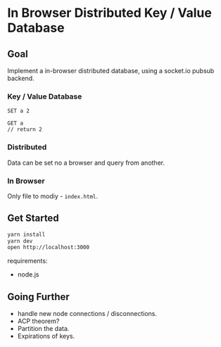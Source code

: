 # In Browser Distributed Key / Value Database

## Goal

Implement a in-browser distributed database, using a socket.io pubsub backend.

### Key / Value Database

```
SET a 2

GET a
// return 2
```

### Distributed

Data can be set no a browser and query from another.

### In Browser

Only file to modiy - `index.html`.

## Get Started

```bash
yarn install
yarn dev
open http://localhost:3000
```

requirements:

- node.js

## Going Further

- handle new node connections / disconnections.
- ACP theorem?
- Partition the data.
- Expirations of keys.
